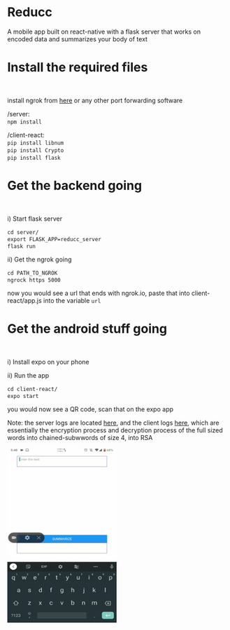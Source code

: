 # Reducc
A mobile app built on react-native with a flask server that works on encoded data and summarizes your body of text


<h1>Install the required files </h1> </br>

install ngrok from [here](https://ngrok.com/) or any other port forwarding software

/server:</br>
`npm install` </br>

/client-react:</br>
`pip install libnum` </br>
`pip install Crypto` </br>
`pip install flask` </br>

<h1>Get the backend going </h1> </br>

i) Start flask server
```
cd server/
export FLASK_APP=reducc_server
flask run
```
ii) Get the ngrok going
```
cd PATH_TO_NGROK
ngrock https 5000
```

now you would see a url that ends with ngrok.io, paste that into client-react/app.js into the variable `url`

<h1>Get the android stuff going </h1> </br>

i) Install expo on your phone

ii) Run the app
```
cd client-react/
expo start
```
you would now see a QR code, scan that on the expo app

Note: the server logs are located [here](/extras/client_log.txt), and the client logs [here](/extras/serv_log.txt), which are essentially the encryption process and decryption process of the full sized words into chained-subwwords of size 4, into RSA 

<a href="url"><img src="/extras/reducc-demo.webp" align="left" height="400" width="250" ></a>
